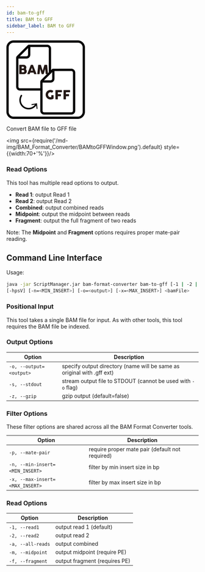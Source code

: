 ```yaml
---
id: bam-to-gff
title: BAM to GFF
sidebar_label: BAM to GFF
---
```


![bam-to-gff](/icons/BAM_Format_Converter/BAMtoGFF_square.svg)

Convert BAM file to GFF file

<img src={require('/md-img/BAM_Format_Converter/BAMtoGFFWindow.png').default} style={{width:70+'%'}}/>

### Read Options

This tool has multiple read options to output.
* **Read 1**: output Read 1
* **Read 2**: output Read 2
* **Combined**: output combined reads
* **Midpoint**: output the midpoint between reads
* **Fragment**: output the full fragment of two reads

Note: The **Midpoint** and **Fragment** options requires proper mate-pair reading.

## Command Line Interface

Usage:
```bash
java -jar ScriptManager.jar bam-format-converter bam-to-gff [-1 | -2 | -a | -m | -f]
[-hpsV] [-n=<MIN_INSERT>] [-o=<output>] [-x=<MAX_INSERT>] <bamFile>
```

### Positional Input

This tool takes a single BAM file for input. As with other tools, this tool requires the BAM file be indexed.


### Output Options

| Option | Description |
| ------ | ----------- |
| `-o, --output=<output>` | specify output directory (name will be same as original with .gff ext) |
| `-s, --stdout` | stream output file to STDOUT (cannot be used with `-o` flag) |
| `-z, --gzip`            | gzip output (default=false) |

### Filter Options
These filter options are shared across all the BAM Format Converter tools.

| Option | Description |
| ------ | ----------- |
| `-p, --mate-pair` | require proper mate pair (default not required) |
| `-n, --min-insert=<MIN_INSERT>` | filter by min insert size in bp |
| `-x, --max-insert=<MAX_INSERT>` | filter by max insert size in bp |

### Read Options

| Option | Description |
| ------ | ----------- |
| `-1, --read1` | output read 1 (default) |
| `-2, --read2` | output read 2 |
| `-a, --all-reads` | output combined |
| `-m, --midpoint` | output midpoint (require PE) |
| `-f, --fragment` | output fragment (requires PE) |